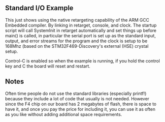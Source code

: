 Standard I/O Example
--------------------

This just shows using the native retargeting capability of
the ARM GCC Embedded compiler. By linking in retarget,
console, and clock. The startup script will call SystemInit
in retarget automatically and set things up before main()
is called, in particular the serial port is set up as the
standard input, output, and error streams for the program
and the clock is setup to be 168Mhz (based on the STM32F469-Discovery's
external (HSE) crystal setup.

Control-C is enabled so when the example is running, if you 
hold the control key and C the board will reset and restart. 

## Notes ##

Often time people do not use the standard libraries (especially printf!)
because they include a lot of code that usually is not needed. However
since the F4 chip on our board has 2 megabytes of flash, there is space
to have it, and once you pay the price for including it, you can use it
as often as you like without adding additional space requirements.
